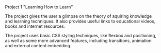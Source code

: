 Project 1 "Learning How to Learn"

The project gives the user a glimpse on the theory of aquiring knowledge and learning techniques. It also provides useful links to educational videos, books and internet resources.
 
The project uses basic CSS styling techniques, like flexbox and positioning, as well as some more advanced features, including transitions, animation and external content embedding.